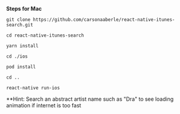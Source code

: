 **Steps for Mac**

`git clone https://github.com/carsonaaberle/react-native-itunes-search.git`

`cd react-native-itunes-search`

`yarn install`

`cd ./ios`

`pod install`

`cd ..`

`react-native run-ios`

**Hint: Search an abstract artist name such as "Dra" to see loading animation if internet is too fast
